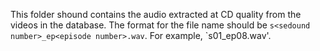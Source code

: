 This folder shound contains the audio extracted at CD quality from the videos in the database.
The format for the file name  should be `s<sedound number>_ep<episode number>.wav`. For example, `s01_ep08.wav'. 